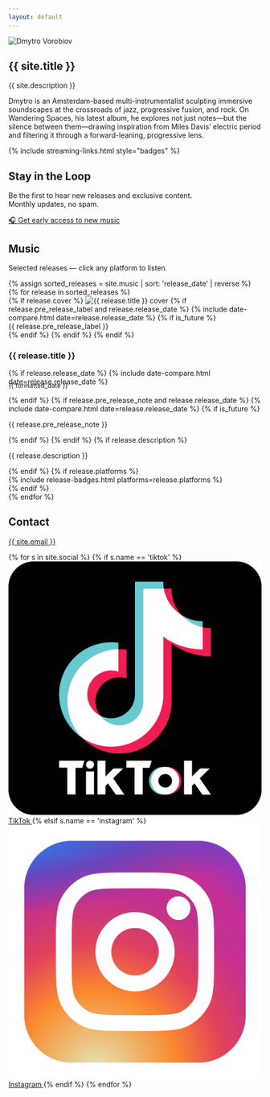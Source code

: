 ```yaml
---
layout: default
---
```


<section class="section hero hero-grid">
  <div class="hero-photo">
    <img src="{{ '/assets/images/portrait.jpg' | relative_url }}" alt="Dmytro Vorobiov" class="portrait">
  </div>
  <div class="hero-text">
    <h1>{{ site.title }}</h1>
    <p class="tag">{{ site.description }}</p>
    <p class="bio">
      Dmytro is an Amsterdam-based multi-instrumentalist sculpting immersive soundscapes at the crossroads of jazz, progressive fusion, and rock. On Wandering Spaces, his latest album, he explores not just notes—but the silence between them—drawing inspiration from Miles Davis’ electric period and filtering it through a forward-leaning, progressive lens.
    </p>
    {% include streaming-links.html style="badges" %}
  </div>
</section>

<!-- Mailing list CTA -->
<section class="section mailing-cta-section">
  <h2>Stay in the Loop</h2>
  <p class="cta-subtitle">Be the first to hear new releases and exclusive content.<br>Monthly updates, no spam.</p>
  <div class="mailing-list-cta">
    <a class="ml-onclick-form cta-button" href="javascript:void(0)" onclick="ml('show', 'R2ISyG', true)">
      🎧 Get early access to new music
    </a>
  </div>
</section>

<section id="music" class="section">
  <h2>Music</h2>
  <p class="music-intro">Selected releases — click any platform to listen.</p>
  <div class="grid">
    {% assign sorted_releases = site.music | sort: 'release_date' | reverse %}
    {% for release in sorted_releases %}
      <div class="card">
        <div class="cover-wrapper">
          {% if release.cover %}
            <img src="{{ release.cover }}" alt="{{ release.title }} cover">
            {% if release.pre_release_label and release.release_date %}
              {% include date-compare.html date=release.release_date %}
              {% if is_future %}
                <div class="pre-release-ribbon">{{ release.pre_release_label }}</div>
              {% endif %}
            {% endif %}
          {% endif %}
        </div>
        <h3>
          {{ release.title }}
        </h3>
        {% if release.release_date %}
          {% include date-compare.html date=release.release_date %}
          <p style="color:var(--muted);font-size:0.9em;margin-top:-8px;">
            {{ formatted_date }}
          </p>
        {% endif %}
        {% if release.pre_release_note and release.release_date %}
          {% include date-compare.html date=release.release_date %}
          {% if is_future %}
            <p class="pre-release-note">{{ release.pre_release_note }}</p>
          {% endif %}
        {% endif %}
        {% if release.description %}
          <p>{{ release.description }}</p>
        {% endif %}
        {% if release.platforms %}
          <div class="platform-icons">
            {% include release-badges.html platforms=release.platforms %}
          </div>
        {% endif %}
      </div>
    {% endfor %}
  </div>
</section>
<section id="contact" class="section">
  <h2>Contact</h2>
  <p><a href="mailto:{{ site.email }}">{{ site.email }}</a></p>
  <div class="social-icons">
    {% for s in site.social %}
      {% if s.name == 'tiktok' %}
        <a class="icon" href="{{ s.url }}" aria-label="TikTok">
          <img src="/assets/icons/tiktok.svg" alt="TikTok">
          <span>TikTok</span>
        </a>
      {% elsif s.name == 'instagram' %}
        <a class="icon" href="{{ s.url }}" aria-label="Instagram">
          <img src="/assets/icons/instagram.svg" alt="Instagram" class="instagram-icon">
          <span>Instagram</span>
        </a>
      {% endif %}
    {% endfor %}
  </div>
</section>
